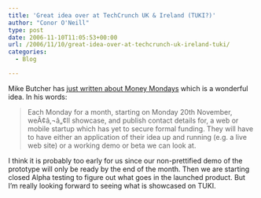 ```yaml
---
title: 'Great idea over at TechCrunch UK & Ireland (TUKI?)'
author: "Conor O'Neill"
type: post
date: 2006-11-10T11:05:53+00:00
url: /2006/11/10/great-idea-over-at-techcrunch-uk-ireland-tuki/
categories:
  - Blog

---
```

Mike Butcher has [just written about Money Mondays][1] which is a wonderful idea. In his words: 

> Each Monday for a month, starting on Monday 20th November, weÃ¢â‚¬â„¢ll showcase, and publish contact details for, a web or mobile startup which has yet to secure formal funding. They will have to have either an application of their idea up and running (e.g. a live web site) or a working demo or beta we can look at.

I think it is probably too early for us since our non-prettified demo of the prototype will only be ready by the end of the month. Then we are starting closed Alpha testing to figure out what goes in the launched product. But I&#8217;m really looking forward to seeing what is showcased on TUKI.

 [1]: http://uk.techcrunch.com/2006/11/10/money-mondays-a-chance-to-showcase-your-startup/